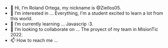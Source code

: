 - 👋 Hi, I’m Roland Ortega, my nickname is @Ziellos05.
- 👀 I’m interested in ... Everything, I'm a student excited to learn a lot from this world.
- 🌱 I’m currently learning ... Javascrip :3.
- 💞️ I’m looking to collaborate on ... The proyect of my team in MisionTic 2022.
- 📫 How to reach me ... 

<!---
Ziellos05/Ziellos05 is a ✨ special ✨ repository because its `README.md` (this file) appears on your GitHub profile.
You can click the Preview link to take a look at your changes.
--->
